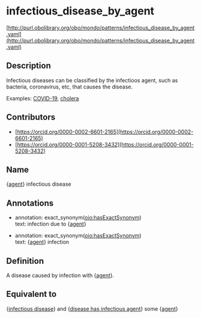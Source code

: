 # infectious_disease_by_agent 

[http://purl.obolibrary.org/obo/mondo/patterns/infectious_disease_by_agent.yaml](http://purl.obolibrary.org/obo/mondo/patterns/infectious_disease_by_agent.yaml)
## Description 

Infectious diseases can be classified by the infectioos agent, such as bacteria, coronavirus, etc, that causes the disease.

Examples: [COVID-19](http://purl.obolibrary.org/obo/MONDO_0100096), [cholera](http://purl.obolibrary.org/obo/MONDO_0015766)
## Contributors 
* [https://orcid.org/0000-0002-6601-2165](https://orcid.org/0000-0002-6601-2165) 
* [https://orcid.org/0000-0001-5208-3432](https://orcid.org/0000-0001-5208-3432) 
## Name 

{[agent](http://purl.obolibrary.org/obo/NCBITaxon_1)} infectious disease

## Annotations 

* annotation: exact_synonym\([oio:hasExactSynonym](http://purl.obolibrary.org/obo/oio_hasExactSynonym)\)  
text: infection due to {[agent](http://purl.obolibrary.org/obo/NCBITaxon_1)}

* annotation: exact_synonym\([oio:hasExactSynonym](http://purl.obolibrary.org/obo/oio_hasExactSynonym)\)  
text: {[agent](http://purl.obolibrary.org/obo/NCBITaxon_1)} infection

## Definition 

A disease caused by infection with {[agent](http://purl.obolibrary.org/obo/NCBITaxon_1)}.

## Equivalent to 

{[infectious disease](http://purl.obolibrary.org/obo/MONDO_0005550)} and {[disease has infectious agent](http://purl.obolibrary.org/obo/RO_0014001)} some {[agent](http://purl.obolibrary.org/obo/NCBITaxon_1)}

